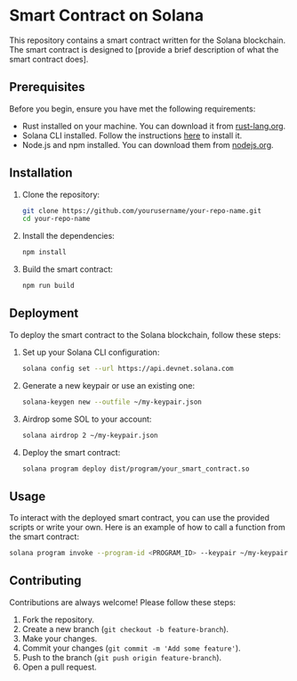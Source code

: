 # Smart Contract on Solana

This repository contains a smart contract written for the Solana blockchain. The smart contract is designed to [provide a brief description of what the smart contract does].

## Prerequisites

Before you begin, ensure you have met the following requirements:
- Rust installed on your machine. You can download it from [rust-lang.org](https://www.rust-lang.org/).
- Solana CLI installed. Follow the instructions [here](https://docs.solana.com/cli/install-solana-cli-tools) to install it.
- Node.js and npm installed. You can download them from [nodejs.org](https://nodejs.org/).

## Installation

1. Clone the repository:
    ```sh
    git clone https://github.com/yourusername/your-repo-name.git
    cd your-repo-name
    ```

2. Install the dependencies:
    ```sh
    npm install
    ```

3. Build the smart contract:
    ```sh
    npm run build
    ```

## Deployment

To deploy the smart contract to the Solana blockchain, follow these steps:

1. Set up your Solana CLI configuration:
    ```sh
    solana config set --url https://api.devnet.solana.com
    ```

2. Generate a new keypair or use an existing one:
    ```sh
    solana-keygen new --outfile ~/my-keypair.json
    ```

3. Airdrop some SOL to your account:
    ```sh
    solana airdrop 2 ~/my-keypair.json
    ```

4. Deploy the smart contract:
    ```sh
    solana program deploy dist/program/your_smart_contract.so
    ```

## Usage

To interact with the deployed smart contract, you can use the provided scripts or write your own. Here is an example of how to call a function from the smart contract:

```sh
solana program invoke --program-id <PROGRAM_ID> --keypair ~/my-keypair.json --data <DATA>
```

## Contributing

Contributions are always welcome! Please follow these steps:

1. Fork the repository.
2. Create a new branch (`git checkout -b feature-branch`).
3. Make your changes.
4. Commit your changes (`git commit -m 'Add some feature'`).
5. Push to the branch (`git push origin feature-branch`).
6. Open a pull request.
